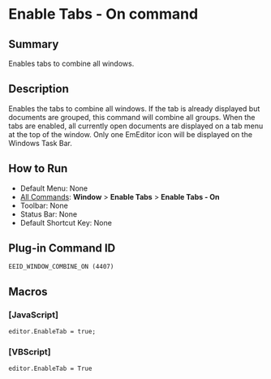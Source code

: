 # Enable Tabs - On command

## Summary

Enables tabs to combine all windows.

## Description

Enables the tabs to combine all windows. If the tab is already displayed but documents are grouped, this command will combine all groups. When the tabs are enabled, all currently open documents are displayed on a tab menu at the top of the window. Only one EmEditor
icon will be displayed on the Windows Task Bar.

## How to Run

- Default Menu: None
- [All Commands](../tools/all_commands): **Window**
\> **Enable Tabs** \> **Enable Tabs - On**
- Toolbar: None
- Status Bar: None
- Default Shortcut Key: None

## Plug-in Command ID

```
EEID_WINDOW_COMBINE_ON (4407)```

## Macros

### \[JavaScript\]

```
editor.EnableTab = true;
```

### \[VBScript\]

```
editor.EnableTab = True
```
